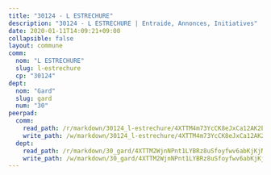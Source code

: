 ```yaml
---
title: "30124 - L ESTRECHURE"
description: "30124 - L ESTRECHURE | Entraide, Annonces, Initiatives"
date: 2020-01-11T14:09:21+09:00
collapsible: false
layout: commune
comm:
  nom: "L ESTRECHURE"
  slug: l-estrechure
  cp: "30124"
dept:
  nom: "Gard"
  slug: gard
  num: "30"
peerpad:
  comm:
    read_path: /r/markdown/30124_l-estrechure/4XTTM4m73YcCK8eJxCa12AK2EME11MCQFBMvCfTjwNS3HnP64
    write_path: /w/markdown/30124_l-estrechure/4XTTM4m73YcCK8eJxCa12AK2EME11MCQFBMvCfTjwNS3HnP64-K3TgUts3Z9kVvUSF8uzQuBoKACmVjm16pH5kQsSu674vmzfsL2zLxk3j6Rc9K3J39MdJmj29UM3wfp56BYakzg2UsVsNCZ3MX7Vy2JNaSZ1Ri22jMkAq9sV1VbRepbDZTbANFqq6
  dept:
    read_path: /r/markdown/30_gard/4XTTM2WjnNPnt1LYBRz8uSfoyfwv6abKjKjNdBGxuvymmgvkj
    write_path: /w/markdown/30_gard/4XTTM2WjnNPnt1LYBRz8uSfoyfwv6abKjKjNdBGxuvymmgvkj-K3TgUpCvFefN2LRJ7huXqVovWWqmjJgEMWkVs9s4fhfrGjyZZK9z4gxyddycCKs6S9BWFUcJqqZYCKuxj79SWNiGiob7Xchr25rMmkVQhAFrAwBxAqY3T99GTsQfKxLrXrnx3pGK
---
```


